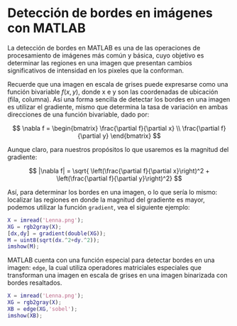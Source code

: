 # Detección de bordes en imágenes con MATLAB

La detección de bordes en MATLAB es una de las operaciones de procesamiento de imágenes 
más común y básica, cuyo objetivo es determinar las regiones en una imagen que presentan 
cambios significativos de intensidad en los pixeles que la conforman.

Recuerde que una imagen en escala de grises puede expresarse como una función bivariable 
$f(x,y)$, donde x e y son las coordenadas de ubicación (fila, columna). Así una forma 
sencilla de detectar los bordes en una imagen es utilizar el gradiente, mismo que 
determina la tasa de variación en ambas direcciones de una función bivariable, dado por:

$$
\nabla f = \begin{bmatrix} \frac{\partial f}{\partial x} \\ 
                  \frac{\partial f}{\partial y} \end{bmatrix}
$$

Aunque claro, para nuestros propósitos lo que usaremos es la magnitud del gradiente:

$$ |\nabla f|  =  \sqrt{ \left(\frac{\partial f}{\partial x}\right)^2 + \left(\frac{\partial f}{\partial y}\right)^2} $$

Así, para determinar los bordes en una imagen, o lo que sería lo mismo: localizar las regiones en donde la magnitud del 
gradiente es mayor, podemos utilizar la función `gradient`, vea el siguiente ejemplo:

```matlab
X = imread('Lenna.png');
XG = rgb2gray(X);
[dx,dy] = gradient(double(XG));
M = uint8(sqrt(dx.^2+dy.^2));
imshow(M);
```

MATLAB cuenta con una función especial para detectar bordes en una imagen: `edge`, la cual utiliza 
operadores matriciales especiales que transforman una imagen en escala de grises en una imagen binarizada 
con bordes resaltados.

```matlab
X = imread('Lenna.png');
XG = rgb2gray(X);
XB = edge(XG,'sobel');
imshow(XB);
```
